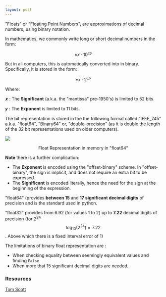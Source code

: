 ```yaml
---
layout: post
---
```


"Floats" or "Floating Point Numbers", are approximations of decimal numbers, using binary notation.

In mathematics, we commonly write long or short decimal numbers in the form:

$$ \pm x {\cdot }10^{\pm y} $$

But in all computers, this is automatically converted into in binary. Specifically, it is stored in the form:

$$ \pm x {\cdot } 2^{\pm y} $$

Where:

𝒙 : The __Significant__ (a.k.a. the "mantissa" pre-1950's) is limited to 52 bits.

𝒚 : The __Exponent__ is limited to 11 bits.

The bit representation is stored in the the following format called "IEEE_745" a.k.a. "float64", "Binary64" or, "double-precision" (as it is double the length of the 32 bit representations used on older computers).

![](https://filedn.eu/ldJhAY64zF58aVds1pK8ovH/IEEE_754_Double_Floating_Point_Forma.svg)

<div align="center">Float Representation in memory in "float64"</div>

__Note__ there is a further complication:

- The __Exponent__  is encoded using the "offset-binary" scheme. In  "offset-binary", the sign is implicit, and does not require an extra bit to be expressed.
- The __Significant__ is encoded literally, hence the need for the sign at the beginning of the expression.

"float64" (provides __between 15__ and __17 significant decimal digits__ of precision and is the standard used in python.

"float32" provides from 6.92 (for values 1 to 2) up to __7.22__ decimal digits of precision (for 2<sup>24</sup> $$ \log_{10}\left(2^{24} \right ) = 7.22 $$. Above which there is a fixed interval error of 1)

The limitations of binary float representation are :

- When checking equality between seemingly equivalent values and finding `False`
- When more that 15 significant decimal digits are needed.

### Resources

[Tom Scott](https://www.youtube.com/watch?v=PZRI1IfStY0)
